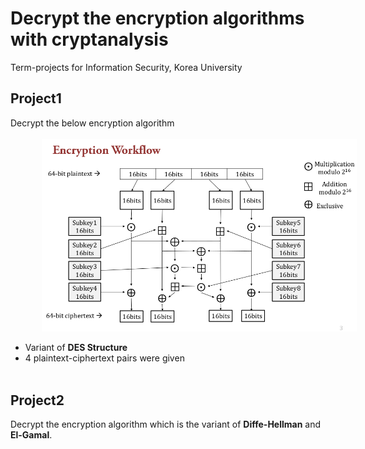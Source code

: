 Decrypt the encryption algorithms with cryptanalysis
===============
Term-projects for Information Security, Korea University

## Project1

Decrypt the below encryption algorithm <br><br>
<img src="./assets/p1.png" width = "700" style = "margin-left:50px">

* Variant of **DES Structure**
* 4 plaintext-ciphertext pairs were given
<br><br>

## Project2

Decrypt the encryption algorithm which is the variant of **Diffe-Hellman** and **El-Gamal**.
